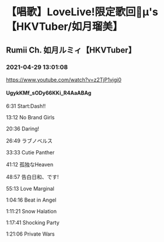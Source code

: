 # 【唱歌】LoveLive!限定歌回🎤µ's【HKVTuber/如月瑠美】
## Rumii Ch. 如月ルミィ【HKVTuber】
### 2021-04-29 13:01:08
https://www.youtube.com/watch?v=z2TjP1vjgi0
#### UgykKMf_sODy66KKi_R4AaABAg
6:31 Start:Dash!!

13:12 No Brand Girls

20:36 Daring!

26:49 ラブノベルス

33:33 Cutie Panther

41:12 孤独なHeaven

48:57 告白日和、です!

55:13 Love Marginal

1:04:16 Beat in Angel

1:11:21 Snow Halation

1:17:41 Shocking Party

1:21:06 Private Wars

